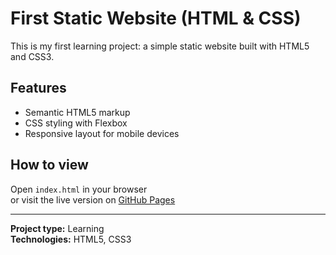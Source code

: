 # First Static Website (HTML & CSS)

This is my first learning project: a simple static website built with HTML5 and CSS3.

## Features

- Semantic HTML5 markup
- CSS styling with Flexbox
- Responsive layout for mobile devices

## How to view

Open `index.html` in your browser  
or visit the live version on [GitHub Pages](https://oleksandrbezverkhyi.github.io/learn-html-css-first-site/)

---

**Project type:** Learning  
**Technologies:** HTML5, CSS3
